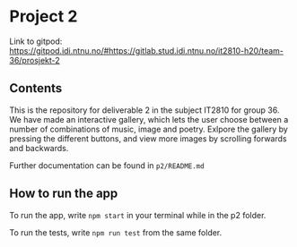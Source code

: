 # Project 2
Link to gitpod: <https://gitpod.idi.ntnu.no/#https://gitlab.stud.idi.ntnu.no/it2810-h20/team-36/prosjekt-2>

## Contents
This is the repository for deliverable 2 in the subject IT2810 for group 36. We have made an interactive gallery, which lets the user choose between a number of combinations of music, image and poetry. Exlpore the gallery by pressing the different buttons, and view more images by scrolling forwards and backwards.  

Further documentation can be found in `p2/README.md`

## How to run the app
To run the app, write `npm start` in your terminal while in the p2 folder.

To run the tests, write `npm run test` from the same folder. 
